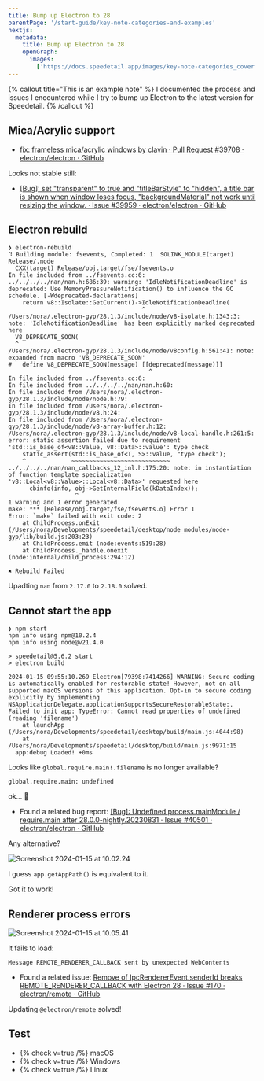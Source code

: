 ```yaml
---
title: Bump up Electron to 28
parentPage: '/start-guide/key-note-categories-and-examples'
nextjs:
  metadata:
    title: Bump up Electron to 28
    openGraph:
      images:
        ['https://docs.speedetail.app/images/key-note-categories_cover.png']
---
```


{% callout title="This is an example note" %}
I documented the process and issues I encountered while I try to bump up Electron to the latest version for Speedetail.
{% /callout %}

## Mica/Acrylic support

- [fix: frameless mica/acrylic windows by clavin · Pull Request #39708 · electron/electron · GitHub](https://github.com/electron/electron/pull/39708)

Looks not stable still:

- [[Bug]: set "transparent" to true and "titleBarStyle” to "hidden", a title bar is shown when window loses focus, "backgroundMaterial" not work until resizing the window. · Issue #39959 · electron/electron · GitHub](https://github.com/electron/electron/issues/39959)

## Electron rebuild

```
❯ electron-rebuild
⠹ Building module: fsevents, Completed: 1  SOLINK_MODULE(target) Release/.node
  CXX(target) Release/obj.target/fse/fsevents.o
In file included from ../fsevents.cc:6:
../../../../nan/nan.h:686:39: warning: 'IdleNotificationDeadline' is deprecated: Use MemoryPressureNotification() to influence the GC schedule. [-Wdeprecated-declarations]
    return v8::Isolate::GetCurrent()->IdleNotificationDeadline(
                                      ^
/Users/nora/.electron-gyp/28.1.3/include/node/v8-isolate.h:1343:3: note: 'IdleNotificationDeadline' has been explicitly marked deprecated here
  V8_DEPRECATE_SOON(
  ^
/Users/nora/.electron-gyp/28.1.3/include/node/v8config.h:561:41: note: expanded from macro 'V8_DEPRECATE_SOON'
#   define V8_DEPRECATE_SOON(message) [[deprecated(message)]]
                                        ^
In file included from ../fsevents.cc:6:
In file included from ../../../../nan/nan.h:60:
In file included from /Users/nora/.electron-gyp/28.1.3/include/node/node.h:79:
In file included from /Users/nora/.electron-gyp/28.1.3/include/node/v8.h:24:
In file included from /Users/nora/.electron-gyp/28.1.3/include/node/v8-array-buffer.h:12:
/Users/nora/.electron-gyp/28.1.3/include/node/v8-local-handle.h:261:5: error: static assertion failed due to requirement 'std::is_base_of<v8::Value, v8::Data>::value': type check
    static_assert(std::is_base_of<T, S>::value, "type check");
    ^             ~~~~~~~~~~~~~~~~~~~~~~~~~~~~
../../../../nan/nan_callbacks_12_inl.h:175:20: note: in instantiation of function template specialization 'v8::Local<v8::Value>::Local<v8::Data>' requested here
      cbinfo(info, obj->GetInternalField(kDataIndex));
                   ^
1 warning and 1 error generated.
make: *** [Release/obj.target/fse/fsevents.o] Error 1
Error: `make` failed with exit code: 2
    at ChildProcess.onExit (/Users/nora/Developments/speedetail/desktop/node_modules/node-gyp/lib/build.js:203:23)
    at ChildProcess.emit (node:events:519:28)
    at ChildProcess._handle.onexit (node:internal/child_process:294:12)

✖ Rebuild Failed
```

Upadting `nan` from `2.17.0` to `2.18.0` solved.

## Cannot start the app

```
❯ npm start
npm info using npm@10.2.4
npm info using node@v21.4.0

> speedetail@5.6.2 start
> electron build

2024-01-15 09:55:10.269 Electron[79398:7414266] WARNING: Secure coding is automatically enabled for restorable state! However, not on all supported macOS versions of this application. Opt-in to secure coding explicitly by implementing NSApplicationDelegate.applicationSupportsSecureRestorableState:.
Failed to init app: TypeError: Cannot read properties of undefined (reading 'filename')
    at launchApp (/Users/nora/Developments/speedetail/desktop/build/main.js:4044:98)
    at /Users/nora/Developments/speedetail/desktop/build/main.js:9971:15
  app:debug Loaded! +0ms
```

Looks like `global.require.main!.filename` is no longer available?

```
global.require.main: undefined
```

ok... 🤔

- Found a related bug report: [[Bug]: Undefined process.mainModule / require.main after 28.0.0-nightly.20230831 · Issue #40501 · electron/electron · GitHub](https://github.com/electron/electron/issues/40501)

Any alternative?

![Screenshot 2024-01-15 at 10.02.24](/images/example-note_troubleshooting-4_apppath.png)

I guess `app.getAppPath()` is equivalent to it.

Got it to work!

## Renderer process errors

![Screenshot 2024-01-15 at 10.05.41](/images/example-note_troubleshooting-4_errors.png)

It fails to load:

```
Message REMOTE_RENDERER_CALLBACK sent by unexpected WebContents
```

- Found a related issue: [Remove of IpcRendererEvent.senderId breaks REMOTE_RENDERER_CALLBACK with Electron 28 · Issue #170 · electron/remote · GitHub](https://github.com/electron/remote/issues/170)

Updating `@electron/remote` solved!

## Test

- {% check v=true /%} macOS
- {% check v=true /%} Windows
- {% check v=true /%} Linux
